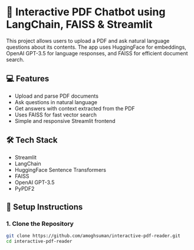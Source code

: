 # 📘 Interactive PDF Chatbot using LangChain, FAISS & Streamlit

This project allows users to upload a PDF and ask natural language questions about its contents. The app uses HuggingFace for embeddings, OpenAI GPT-3.5 for language responses, and FAISS for efficient document search.

## 💻 Features

- Upload and parse PDF documents
- Ask questions in natural language
- Get answers with context extracted from the PDF
- Uses FAISS for fast vector search
- Simple and responsive Streamlit frontend

## 🛠️ Tech Stack

- Streamlit
- LangChain
- HuggingFace Sentence Transformers
- FAISS
- OpenAI GPT-3.5
- PyPDF2

## 🚀 Setup Instructions

### 1. Clone the Repository
```bash
git clone https://github.com/amoghsuman/interactive-pdf-reader.git
cd interactive-pdf-reader
